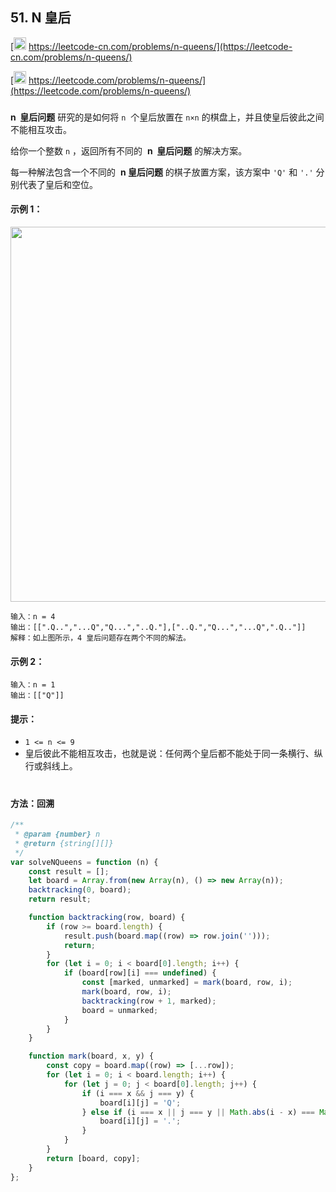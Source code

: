 ## 51. N 皇后

[<img src="https://static.leetcode-cn.com/cn-mono-assets/production/assets/logo-dark-cn.c42314a8.svg" height="20" /> https://leetcode-cn.com/problems/n-queens/](https://leetcode-cn.com/problems/n-queens/)

[<img src="https://assets.leetcode.com/static_assets/public/webpack_bundles/images/logo-dark.e99485d9b.svg" height="20"/> https://leetcode.com/problems/n-queens/](https://leetcode.com/problems/n-queens/)

###

**n  皇后问题** 研究的是如何将 `n`  个皇后放置在 `n×n` 的棋盘上，并且使皇后彼此之间不能相互攻击。

给你一个整数 `n` ，返回所有不同的  **n  皇后问题** 的解决方案。

每一种解法包含一个不同的  **n 皇后问题** 的棋子放置方案，该方案中 `'Q'` 和 `'.'` 分别代表了皇后和空位。

#### 示例 1：

<img src="https://assets.leetcode.com/uploads/2020/11/13/queens.jpg" width="600" />

```
输入：n = 4
输出：[[".Q..","...Q","Q...","..Q."],["..Q.","Q...","...Q",".Q.."]]
解释：如上图所示，4 皇后问题存在两个不同的解法。
```

#### 示例 2：

```
输入：n = 1
输出：[["Q"]]
```

#### 提示：

-   `1 <= n <= 9`
-   皇后彼此不能相互攻击，也就是说：任何两个皇后都不能处于同一条横行、纵行或斜线上。

#

#### 方法：回溯

```js
/**
 * @param {number} n
 * @return {string[][]}
 */
var solveNQueens = function (n) {
    const result = [];
    let board = Array.from(new Array(n), () => new Array(n));
    backtracking(0, board);
    return result;

    function backtracking(row, board) {
        if (row >= board.length) {
            result.push(board.map((row) => row.join('')));
            return;
        }
        for (let i = 0; i < board[0].length; i++) {
            if (board[row][i] === undefined) {
                const [marked, unmarked] = mark(board, row, i);
                mark(board, row, i);
                backtracking(row + 1, marked);
                board = unmarked;
            }
        }
    }

    function mark(board, x, y) {
        const copy = board.map((row) => [...row]);
        for (let i = 0; i < board.length; i++) {
            for (let j = 0; j < board[0].length; j++) {
                if (i === x && j === y) {
                    board[i][j] = 'Q';
                } else if (i === x || j === y || Math.abs(i - x) === Math.abs(j - y)) {
                    board[i][j] = '.';
                }
            }
        }
        return [board, copy];
    }
};
```
